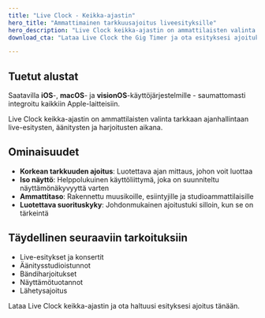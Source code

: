 ```yaml
---
title: "Live Clock - Keikka-ajastin"
hero_title: "Ammattimainen tarkkuusajoitus liveesityksille"
hero_description: "Live Clock keikka-ajastin on ammattilaisten valinta tarkkaan ajanhallintaan live-esitysten, äänitysten ja harjoitusten aikana."
download_cta: "Lataa Live Clock the Gig Timer ja ota esityksesi ajoituksen hallinta käsiisi tänään."

---
```


## Tuetut alustat

Saatavilla **iOS**-, **macOS**- ja **visionOS**-käyttöjärjestelmille - saumattomasti integroitu kaikkiin Apple-laitteisiin.

Live Clock keikka-ajastin on ammattilaisten valinta tarkkaan ajanhallintaan live-esitysten, äänitysten ja harjoitusten aikana.

## Ominaisuudet

- **Korkean tarkkuuden ajoitus**: Luotettava ajan mittaus, johon voit luottaa
- **Iso näyttö**: Helppolukuinen käyttöliittymä, joka on suunniteltu näyttämönäkyvyyttä varten
- **Ammattitaso**: Rakennettu muusikoille, esiintyjille ja studioammattilaisille
- **Luotettava suorituskyky**: Johdonmukainen ajoitustuki silloin, kun se on tärkeintä

## Täydellinen seuraaviin tarkoituksiin

- Live-esitykset ja konsertit
- Äänitysstudioistunnot
- Bändiharjoitukset
- Näyttämötuotannot
- Lähetysajoitus

Lataa Live Clock keikka-ajastin ja ota haltuusi esityksesi ajoitus tänään.
